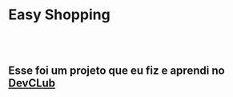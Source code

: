 <h1>Easy Shopping</h1>
<br>
<br>
<h2>Esse foi um projeto que eu fiz e aprendi no <a href="https://rodolfomori.com.br/devclub/">DevCLub</a>
<br>
<img scr="https://github.com/joaogabriellisboa/easy-shopping/blob/master/Screenshot_2.png?raw=true" />
